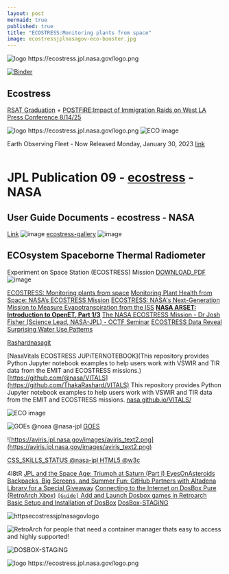 ```yaml
---
layout: post
mermaid: true
published: true
title: "ECOSTRESS:Monitoring plants from space"
image: ecostressjplnasagov-eco-booster.jpg
---
```


<picture itemprop="productionCompany" itemtype="https://schema.org/Organization">
  <source src="https://ecostress.jpl.nasa.gov/logo.png" type="image/png" />
  <source src="https://github.com/user-attachments/assets/ca25b7f2-76f1-42b6-8882-9d0f09fc6363" type="image/png" />
    <img itemprop="countryOfOrigin" itemtype="https://schema.org/Country" alt="logo https://ecostress.jpl.nasa.gov/logo.png" src="https://github.com/user-attachments/assets/ca25b7f2-76f1-42b6-8882-9d0f09fc6363" />
</picture>

[![Binder](https://mybinder.org/badge_logo.svg)](https://mybinder.org/v2/gh/ThakaRashard/VITALS.git/HEAD)

## Ecostress


[RSAT Graduation](https://www.facebook.com/watch/live?ref=watch_permalink&v=1360270252374796) + [POSTFiRE:Impact of Immigration Raids on West LA Press Conference 8/14/25](https://www.youtube.com/watch?v=obKWgSy176M)

<picture itemprop="event" itemtype="https://schema.org/Organization">
  <source src="https://ecostress.jpl.nasa.gov/downloads/gallery/00139_palisades_esi_map.png" type="image/png" />
  <source src="https://ecostress.jpl.nasa.gov/downloads/gallery/00139_palisades_esi_map.png" type="image/png" />
    <img itemprop="countryOfOrigin" itemtype="https://schema.org/Country" alt="logo https://ecostress.jpl.nasa.gov/logo.png" src="https://github.com/user-attachments/assets/f3d59612-1486-433a-b178-c3e0814f05fd"  />
</picture>

<img src="https://ecostress.jpl.nasa.gov/downloads/gallery/wildfire/00155_gifford_fire.png" alt="ECO image"/>


Earth Observing Fleet - Now
Released Monday, January 30, 2023
[link](https://svs.gsfc.nasa.gov/5067)
<iframe src="https://www.facebook.com/plugins/post.php?href=https%3A%2F%2Fwww.facebook.com%2Fpermalink.php%3Fstory_fbid%3Dpfbid02gD9czuKMgSnMhvz7VUwiU86vb4LWR6FGfM3DcGqPJvTDUArozSuiNRxCmxrs1rc2l%26id%3D100084464911565&show_text=true&width=500" width="500" height="0" style="border:none;overflow:hidden" scrolling="no" frameborder="0" allowfullscreen="true" allow="autoplay; clipboard-write; encrypted-media; picture-in-picture; web-share"></iframe>

# JPL Publication 09 - [ecostress](https://ecostress.jpl.nasa.gov/gallerylist) - NASA
## User Guide Documents - ecostress - NASA
[Link](https://ecostress.jpl.nasa.gov/data/user-guide-documents-table)
<img  alt="image" src="https://github.com/user-attachments/assets/78eac8c5-559b-4ffa-a78d-4fa652314cb8" />
[ecostress-gallery](https://ecostress.jpl.nasa.gov/gallerylist)
<img  alt="image" src="https://github.com/user-attachments/assets/74367068-b586-4ca4-ad49-902e2eabbfd6" />



## ECOsystem Spaceborne Thermal Radiometer
Experiment on Space Station (ECOSTRESS) Mission [DOWNLOAD_PDF](https://ecostress.jpl.nasa.gov/downloads/userguides/4b_ECOSTRESS_UserGuide_L4_WUE_20190618.pdf)
<img  alt="image" src="https://github.com/user-attachments/assets/fb3a8093-f84b-4f74-afe6-aa3dec30420b" />


[ECOSTRESS: Monitoring plants from space](https://www.youtube.com/watch?v=ALZTMLH9boY)
[Monitoring Plant Health from Space: NASA’s ECOSTRESS Mission](https://www.youtube.com/watch?v=kR8LlN0ftG4)
[ECOSTRESS: NASA's Next-Generation Mission to Measure Evapotranspiration from the ISS](https://youtu.be/7d1beGfOHPs?si=W_tyGA6TEGoNJSCT) [**NASA ARSET: Introduction to OpenET, Part 1/3**](https://youtu.be/QHqWrO2HMco?si=2MgryGBUvhuH3YK3) [The NASA ECOSTRESS Mission - Dr Josh Fisher (Science Lead, NASA-JPL) - OCTF Seminar](https://youtu.be/fwCjq-Ltkoc)
[ECOSTRESS Data Reveal Surprising Water Use Patterns](https://ecostress.jpl.nasa.gov/news/ecostress-data-reveal-surprising-water-use-patterns)

[Rashardnasagit](https://github.com/rashardnasalosangelesJPL/rashardnasalosangelesJPL.github.io)

[NasaVitals ECOSTRESS JUPiTERNOTEBOOK](This repository provides Python Jupyter notebook examples to help users work with VSWIR and TIR data from the EMIT and ECOSTRESS missions.) 
[https://github.com/@nasa/VITALS](https://github.com/ThakaRashard/VITALS)
This repository provides Python Jupyter notebook examples to help users work with VSWIR and TIR data from the EMIT and ECOSTRESS missions.
[nasa.github.io/VITALS/](nasa.github.io/VITALS/)


<img src="https://ecostress.jpl.nasa.gov/downloads/gallery/00050_LA_beaches_1Aug2020.png" alt="ECO image"/>


![GOEs @noaa @nasa-jpl](https://www.star.nesdis.noaa.gov/goes/images/banner/GOESAllBanner_1800x100px.jpg)
[GOES](https://www.star.nesdis.noaa.gov/goes/fulldisk_band.php?sat=G18&band=EXTENT3&length=77)


![https://aviris.jpl.nasa.gov/images/aviris_text2.png](https://aviris.jpl.nasa.gov/images/aviris_text2.png)



[CSS_SKiLLS_STATUS @nasa-jpl HTML5 @w3c](https://codepen.io/thakarashard/pen/LEpzdmY)

4l8tR
[JPL and the Space Age: Triumph at Saturn (Part I) ](https://youtu.be/SY-hQJ5pMd4?t=247)
[EyesOnAsteroids](https://eyes.nasa.gov/apps/asteroids/#/16_psyche) [Backpacks, Big Screens, and Summer Fun: GitHub Partners with Altadena Library for a Special Giveaway](https://www.pasadenanow.com/pasadenaschools/backpacks-big-screens-and-summer-fun-github-partners-with-altadena-library-for-a-special-giveaway/) 
[Connecting to the Internet on DosBox Pure (RetroArch Xbox)](https://www.reddit.com/r/windows98/comments/1ds82ub/connecting_to_the_internet_on_dosbox_pure/?rdt=65492) [`[Guide]` Add and Launch Dosbox games in Retroarch](https://forums.libretro.com/t/guide-add-and-launch-dosbox-games-in-retroarch/31356) [Basic Setup and Installation of DosBox](https://www.dosbox.com/wiki/Basic_Setup_and_Installation_of_DosBox) [DosBox-STAGiNG](https://www.dosbox-staging.org/)

<object class="scroller" data="https://eyes.nasa.gov/apps/earth/#/satellites/iss-ecostress" type="text/html" ></object>

![httpsecostressjplnasagovlogo](https://ecostress.jpl.nasa.gov/logo.png) 

<picture itemprop="productionCompany" itemtype="https://schema.org/Organization">
  <source src="https://forums.libretro.com/uploads/default/original/2X/4/4a287a399e062a2a84b93144e24ff582101a467b.png" type="image/png" />
  <source src="https://github.com/user-attachments/assets/86166afa-523d-48a4-be2c-20aee385ca29" type="image/png" />
    <img itemprop="countryOfOrigin" itemtype="https://schema.org/Country" alt="RetroArch for people that need a container manager thats easy to access and highly supported!" src="https://forums.libretro.com/uploads/default/original/2X/4/4a287a399e062a2a84b93144e24ff582101a467b.png" />
</picture>

![DOSBOX-STAGiNG](https://www.dosbox-staging.org/assets/images/dosbox-staging-no-border.svg)

<picture itemprop="productionCompany" itemtype="https://schema.org/Organization">
  <source src="https://ecostress.jpl.nasa.gov/logo.png" type="image/png" />
  <source src="https://github.com/user-attachments/assets/ca25b7f2-76f1-42b6-8882-9d0f09fc6363" type="image/png" />
    <img itemprop="countryOfOrigin" itemtype="https://schema.org/Country" alt="logo https://ecostress.jpl.nasa.gov/logo.png" src="https://github.com/user-attachments/assets/ca25b7f2-76f1-42b6-8882-9d0f09fc6363" />
</picture>




